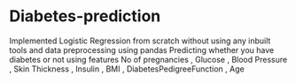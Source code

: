 # Diabetes-prediction
Implemented  Logistic Regression from scratch without using any inbuilt tools and data preprocessing using pandas
Predicting whether you have diabetes or not using features No of pregnancies , Glucose ,
Blood Pressure , Skin Thickness , Insulin , BMI , DiabetesPedigreeFunction , Age
